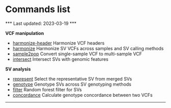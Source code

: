 # Commands list

*** Last updated: 2023-03-19 ***

**VCF manipulation**

- [harmonize-header]   Harmonize VCF headers
- [harmonize]          Harmonize SV VCFs across samples and SV calling methods
- [sample2pop]         Convert single-sample VCF to multi-sample VCF
- [intersect]          Intersect SVs with genomic features

**SV analysis**

- [represent]          Select the representative SV from merged SVs
- [genotype]           Genotype SVs across SV genotyping methods
- [filter]             Random forest filter for SVs
- [concordance]        Calculate genotype concordance between two VCFs



----
[harmonize]: docs/VCF_manipulation/harmonize.md
[harmonize-header]: docs/VCF_manipulation/harmonize_header.md
[sample2pop]: docs/VCF_manipulation/sample2pop.md
[intersect]: docs/VCF_manipulation/intersect.md
[represent]: docs/SV_analysis/represent.md
[genotype]: docs/SV_analysis/genotype.md
[filter]: docs/SV_analysis/filter.md
[concordance]: docs/SV_analysis/concordance.md